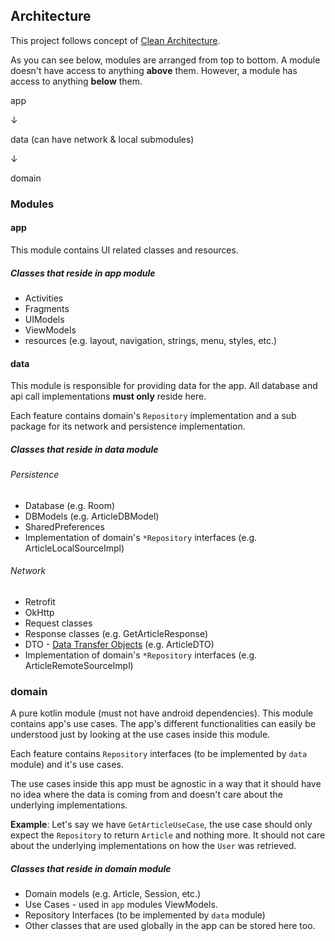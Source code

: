 ## Architecture

This project follows concept of [Clean Architecture](http://five.agency/android-architecture-part-1-every-new-beginning-is-hard/).

As you can see below, modules are arranged from top to bottom. A module doesn't have access to anything **above** them. However, a module has access to anything **below** them.

app

↓

data (can have network & local submodules)

↓

domain

### Modules
#### app
This module contains UI related classes and resources.

##### Classes that reside in app module
- Activities
- Fragments
- UIModels
- ViewModels
- resources (e.g. layout, navigation, strings, menu, styles, etc.)

#### data
This module is responsible for providing data for the app. All database and api call implementations **must only** reside here. 

Each feature contains domain's `Repository` implementation and a sub package for its network and persistence implementation.

##### Classes that reside in data module
###### Persistence 
- Database (e.g. Room)
- DBModels (e.g. ArticleDBModel)
- SharedPreferences
- Implementation of domain's `*Repository` interfaces (e.g. ArticleLocalSourceImpl)

###### Network
- Retrofit
- OkHttp
- Request classes
- Response classes (e.g. GetArticleResponse)
- DTO - [Data Transfer Objects]((https://softwareengineering.stackexchange.com/a/171480)) (e.g. ArticleDTO)
- Implementation of domain's `*Repository` interfaces (e.g. ArticleRemoteSourceImpl)

### domain
A pure kotlin module (must not have android dependencies). This module contains app's use cases. The app's different functionalities can easily be understood just by looking at the use cases inside this module.

Each feature contains `Repository` interfaces (to be implemented by `data` module) and it's use cases.

The use cases inside this app must be agnostic in a way that it should have no idea where the data is coming from and doesn't care about the underlying implementations.

**Example**:
Let's say we have  `GetArticleUseCase`, the use case should only expect the `Repository` to return `Article` and nothing more. It should not care about the underlying implementations on how the `User` was retrieved.

##### Classes that reside in domain module
- Domain models (e.g. Article, Session, etc.)
- Use Cases - used in `app` modules ViewModels.
- Repository Interfaces (to be implemented by `data` module)
- Other classes that are used globally in the app can be stored here too.
